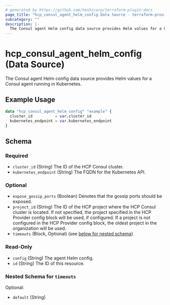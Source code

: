 ```yaml
---
# generated by https://github.com/hashicorp/terraform-plugin-docs
page_title: "hcp_consul_agent_helm_config Data Source - terraform-provider-hcp"
subcategory: ""
description: |-
  The Consul agent Helm config data source provides Helm values for a Consul agent running in Kubernetes.
---
```


# hcp_consul_agent_helm_config (Data Source)

The Consul agent Helm config data source provides Helm values for a Consul agent running in Kubernetes.

## Example Usage

```terraform
data "hcp_consul_agent_helm_config" "example" {
  cluster_id          = var.cluster_id
  kubernetes_endpoint = var.kubernetes_endpoint
}
```

<!-- schema generated by tfplugindocs -->
## Schema

### Required

- `cluster_id` (String) The ID of the HCP Consul cluster.
- `kubernetes_endpoint` (String) The FQDN for the Kubernetes API.

### Optional

- `expose_gossip_ports` (Boolean) Denotes that the gossip ports should be exposed.
- `project_id` (String) The ID of the HCP project where the HCP Consul cluster is located.
					If not specified, the project specified in the HCP Provider config block will be used, if configured.
					If a project is not configured in the HCP Provider config block, the oldest project in the organization will be used.
- `timeouts` (Block, Optional) (see [below for nested schema](#nestedblock--timeouts))

### Read-Only

- `config` (String) The agent Helm config.
- `id` (String) The ID of this resource.

<a id="nestedblock--timeouts"></a>
### Nested Schema for `timeouts`

Optional:

- `default` (String)


